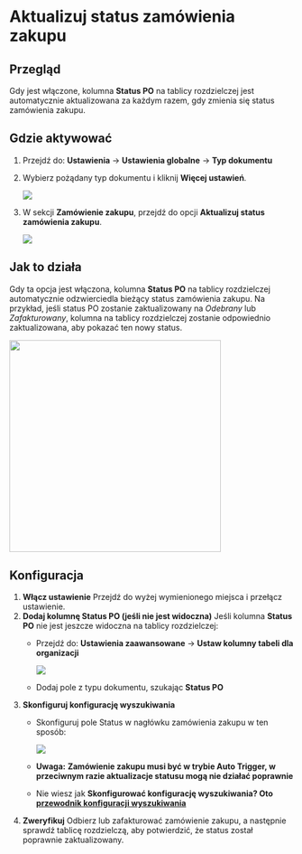 # Aktualizuj status zamówienia zakupu



## Przegląd

Gdy jest włączone, kolumna **Status PO** na tablicy rozdzielczej jest automatycznie aktualizowana za każdym razem, gdy zmienia się status zamówienia zakupu.

## Gdzie aktywować

1. Przejdź do: **Ustawienia** → **Ustawienia globalne** → **Typ dokumentu**
2.  Wybierz pożądany typ dokumentu i kliknij **Więcej ustawień**.

    ![](https://docs.docbits.com/~gitbook/image?url=https%3A%2F%2F578966019-files.gitbook.io%2F%7E%2Ffiles%2Fv0%2Fb%2Fgitbook-x-prod.appspot.com%2Fo%2Fspaces%252FT2n2w4uDCJvv7CJ5zrdk%252Fuploads%252Fsd3ebb3IETh7wNSA5flh%252Fimage.png%3Falt%3Dmedia%26token%3D6f1d286b-e006-4b23-9866-9ed37bf2bdaa\&width=768\&dpr=4\&quality=100\&sign=b0f0b121\&sv=2)
3.  W sekcji **Zamówienie zakupu**, przejdź do opcji **Aktualizuj status zamówienia zakupu**.

    ![](https://docs.docbits.com/~gitbook/image?url=https%3A%2F%2F578966019-files.gitbook.io%2F%7E%2Ffiles%2Fv0%2Fb%2Fgitbook-x-prod.appspot.com%2Fo%2Fspaces%252FT2n2w4uDCJvv7CJ5zrdk%252Fuploads%252FSsFkQ46Jd4tn0WGqNSjk%252Fimage.png%3Falt%3Dmedia%26token%3D51ee4f2d-76ae-42b4-a748-f0e9d340b329\&width=768\&dpr=4\&quality=100\&sign=e0f4b1af\&sv=2)

## Jak to działa

Gdy ta opcja jest włączona, kolumna **Status PO** na tablicy rozdzielczej automatycznie odzwierciedla bieżący status zamówienia zakupu. Na przykład, jeśli status PO zostanie zaktualizowany na _Odebrany_ lub _Zafakturowany_, kolumna na tablicy rozdzielczej zostanie odpowiednio zaktualizowana, aby pokazać ten nowy status.

<div align="left"><img src="https://docs.docbits.com/~gitbook/image?url=https%3A%2F%2F578966019-files.gitbook.io%2F%7E%2Ffiles%2Fv0%2Fb%2Fgitbook-x-prod.appspot.com%2Fo%2Fspaces%252FT2n2w4uDCJvv7CJ5zrdk%252Fuploads%252FmWZIOi5pqWyeagCfiXgy%252FStatus%2520on%2520Dashboard.jpg%3Falt%3Dmedia%26token%3D3aad59e7-d249-4f07-afa3-c68429128cec&#x26;width=768&#x26;dpr=4&#x26;quality=100&#x26;sign=6cde440e&#x26;sv=2" alt="" width="375"></div>

## Konfiguracja

1. **Włącz ustawienie** Przejdź do wyżej wymienionego miejsca i przełącz ustawienie.
2. **Dodaj kolumnę Status PO (jeśli nie jest widoczna)** Jeśli kolumna **Status PO** nie jest jeszcze widoczna na tablicy rozdzielczej:
   *   Przejdź do: **Ustawienia zaawansowane** → **Ustaw kolumny tabeli dla organizacji**

       ![](https://docs.docbits.com/~gitbook/image?url=https%3A%2F%2F578966019-files.gitbook.io%2F%7E%2Ffiles%2Fv0%2Fb%2Fgitbook-x-prod.appspot.com%2Fo%2Fspaces%252FT2n2w4uDCJvv7CJ5zrdk%252Fuploads%252Fn6GyECCtvUeKLYd6FkEH%252Fimage.png%3Falt%3Dmedia%26token%3Da023deba-748f-4140-bb33-17483c91f2cf\&width=768\&dpr=4\&quality=100\&sign=164eb544\&sv=2)
   * Dodaj pole z typu dokumentu, szukając **Status PO**
3. **Skonfiguruj konfigurację wyszukiwania**
   *   Skonfiguruj pole Status w nagłówku zamówienia zakupu w ten sposób:

       ![](https://docs.docbits.com/~gitbook/image?url=https%3A%2F%2F578966019-files.gitbook.io%2F%7E%2Ffiles%2Fv0%2Fb%2Fgitbook-x-prod.appspot.com%2Fo%2Fspaces%252FT2n2w4uDCJvv7CJ5zrdk%252Fuploads%252Folrh285NuJO787Udc80C%252Fimage.png%3Falt%3Dmedia%26token%3Def5abe46-fe94-4946-a893-66f7ca21322b\&width=768\&dpr=4\&quality=100\&sign=415e657e\&sv=2)
   * **Uwaga:** **Zamówienie zakupu musi być w trybie Auto Trigger, w przeciwnym razie aktualizacje statusu mogą nie działać poprawnie**
   * Nie wiesz jak **Skonfigurować konfigurację wyszukiwania? Oto** [**przewodnik konfiguracji wyszukiwania**](../../../../../setup/document-types/fuzzy-data-configuration-with-master-data.md)
4. **Zweryfikuj** Odbierz lub zafakturować zamówienie zakupu, a następnie sprawdź tablicę rozdzielczą, aby potwierdzić, że status został poprawnie zaktualizowany.

